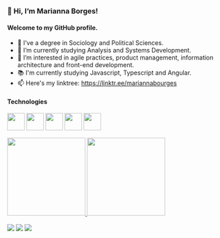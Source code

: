 ### 👋 Hi, I’m Marianna Borges!
#### Welcome to my GitHub profile.
 - 👀 I’ve a degree in Sociology and Political Sciences.
 - 🌱 I’m currently studying Analysis and Systems Development.
 - 💞️ I’m interested in agile practices, product management, information architecture and front-end development. 
 - 📚 I'm currently studying Javascript, Typescript and Angular.
 - 📫 Here's my linktree: https://linktr.ee/mariannabourges

#### Technologies
<p>
<img src="https://cdn.jsdelivr.net/gh/devicons/devicon/icons/angularjs/angularjs-original.svg" width="40" height="40"/>
<img src="https://cdn.jsdelivr.net/gh/devicons/devicon/icons/javascript/javascript-original.svg" width="40" height="40"/>
<img src="https://cdn.jsdelivr.net/gh/devicons/devicon/icons/html5/html5-original.svg" width="40" height="40"/>
<img src="https://cdn.jsdelivr.net/gh/devicons/devicon/icons/css3/css3-original.svg" width="40" height="40"/>
<img src="https://cdn.jsdelivr.net/gh/devicons/devicon/icons/typescript/typescript-original.svg" width="40" height="40"/>
</p>


<div>
<a href="https://github.com/mariannabourges">
<img height="180em" src="https://github-readme-stats.vercel.app/api/top-langs/?username=mariannabourges&layout=compact&langs_count=7&theme=dracula"/>
<img height="180em" src="https://github-readme-stats.vercel.app/api?username=mariannabourges&show_icons=true&theme=dracula&include_all_commits=true&count_private=true"/>
</div>
<br>
<div>
<a href="https://instagram.com/al.zarafa" target="_blank"><img src="https://img.shields.io/badge/-Instagram-%23E4405F?style=for-the-badge&logo=instagram&logoColor=white" target="_blank"></a>
<a href = "mailto:mariannabourgess@gmail.com"><img src="https://img.shields.io/badge/Gmail-D14836?style=for-the-badge&logo=gmail&logoColor=white" target="_blank"></a>
<a href="https://www.linkedin.com/in/mariannaborgesdesouza" target="_blank"><img src="https://img.shields.io/badge/-LinkedIn-%230077B5?style=for-the-badge&logo=linkedin&logoColor=white" target="_blank"></a>   
</div>
